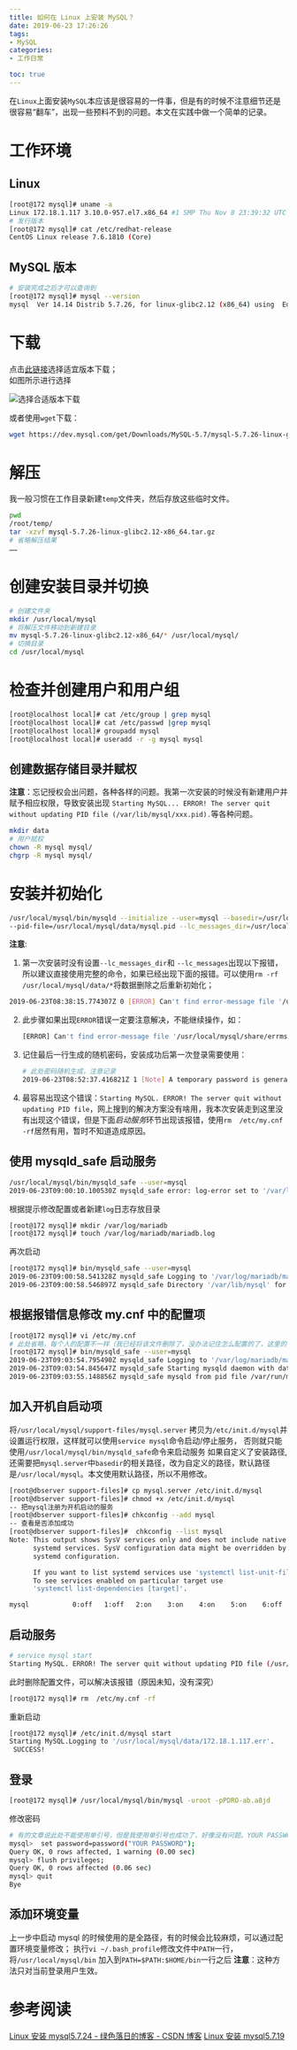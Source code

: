 ```yaml
---
title: 如何在 Linux 上安装 MySQL？
date: 2019-06-23 17:26:26
tags:
- MySQL
categories:
- 工作日常

toc: true
---
```

在`Linux`上面安装`MySQL`本应该是很容易的一件事，但是有的时候不注意细节还是很容易“翻车”，出现一些预料不到的问题。本文在实践中做一个简单的记录。

<!--more-->

# 工作环境
## Linux
```bash
[root@172 mysql]# uname -a
Linux 172.18.1.117 3.10.0-957.el7.x86_64 #1 SMP Thu Nov 8 23:39:32 UTC 2018 x86_64 x86_64 x86_64 GNU/Linux
# 发行版本
[root@172 mysql]# cat /etc/redhat-release
CentOS Linux release 7.6.1810 (Core) 
```
## MySQL 版本
```bash
# 安装完成之后才可以查询到
[root@172 mysql]# mysql --version
mysql  Ver 14.14 Distrib 5.7.26, for linux-glibc2.12 (x86_64) using  EditLine wrapper
```
# 下载
点击[此链接](https://dev.mysql.com/downloads/mysql/)选择适宜版本下载；  
如图所示进行选择

![选择合适版本下载](/images/download-mysql.png)

或者使用`wget`下载：
```bash
wget https://dev.mysql.com/get/Downloads/MySQL-5.7/mysql-5.7.26-linux-glibc2.12-x86_64.tar.gz
```

# 解压
我一般习惯在工作目录新建`temp`文件夹，然后存放这些临时文件。
```bash
pwd
/root/temp/
tar -xzvf mysql-5.7.26-linux-glibc2.12-x86_64.tar.gz
# 省略解压结果
……
```
# 创建安装目录并切换
```bash
# 创建文件夹
mkdir /usr/local/mysql
# 将解压文件移动到新建目录
mv mysql-5.7.26-linux-glibc2.12-x86_64/* /usr/local/mysql/
# 切换目录
cd /usr/local/mysql
```
# 检查并创建用户和用户组
```bash
[root@localhost local]# cat /etc/group | grep mysql
[root@localhost local]# cat /etc/passwd |grep mysql
[root@localhost local]# groupadd mysql
[root@localhost local]# useradd -r -g mysql mysql
```
## 创建数据存储目录并赋权
**注意**：忘记授权会出问题，各种各样的问题。我第一次安装的时候没有新建用户并赋予相应权限，导致安装出现
`Starting MySQL... ERROR! The server quit without updating PID file (/var/lib/mysql/xxx.pid).`等各种问题。
```bash
mkdir data
# 用户赋权
chown -R mysql mysql/
chgrp -R mysql mysql/
```
# 安装并初始化

```bash
/usr/local/mysql/bin/mysqld --initialize --user=mysql --basedir=/usr/local/mysql/ --datadir=/usr/local/mysql/data/   
--pid-file=/usr/local/mysql/data/mysql.pid --lc_messages_dir=/usr/local/mysql/share --lc_messages=en_US
```
**注意**:
1. 第一次安装时没有设置`--lc_messages_dir`和 `--lc_messages`出现以下报错，所以建议直接使用完整的命令，如果已经出现下面的报错。可以使用`rm -rf /usr/local/mysql/data/*`将数据删除之后重新初始化；
```bash
2019-06-23T08:38:15.774307Z 0 [ERROR] Can't find error-message file '/usr/local/mysql/share/errmsg.sys'. Check error-message file location and 'lc-messages-dir' configuration directive.
```
2. 此步骤如果出现`ERROR`错误一定要注意解决，不能继续操作，如：
    ```bash
    [ERROR] Can't find error-message file '/usr/local/mysql/share/errmsg.sys'. Check error-message file location and 'lc-messages-dir' configuration directive.
    ```
3. 记住最后一行生成的随机密码，安装成功后第一次登录需要使用：
    ```bash
    # 此处密码随机生成，注意记录
    2019-06-23T08:52:37.416821Z 1 [Note] A temporary password is generated for root@localhost: PDRO-ab.a8jd
    ```
4. 最容易出现这个错误：`Starting MySQL. ERROR! The server quit without updating PID file`，网上搜到的解决方案没有啥用，我本次安装走到这里没有出现这个错误，但是下面*启动服务*环节出现该报错，使用`rm  /etc/my.cnf -rf`居然有用，暂时不知道造成原因。
## 使用 mysqld_safe 启动服务
```bash
/usr/local/mysql/bin/mysqld_safe --user=mysql
2019-06-23T09:00:10.100530Z mysqld_safe error: log-error set to '/var/log/mariadb/mariadb.log', however file don't exists. Create writable for user 'mysql'.
```
根据提示修改配置或者新建`log`日志存放目录
```bash
[root@172 mysql]# mkdir /var/log/mariadb
[root@172 mysql]# touch /var/log/mariadb/mariadb.log
```
再次启动
```bash
[root@172 mysql]# bin/mysqld_safe --user=mysql
2019-06-23T09:00:58.541328Z mysqld_safe Logging to '/var/log/mariadb/mariadb.log'.
2019-06-23T09:00:58.546897Z mysqld_safe Directory '/var/lib/mysql' for UNIX socket file don't exists.
```
## 根据报错信息修改 my.cnf 中的配置项
```bash
[root@172 mysql]# vi /etc/my.cnf
# 此处省略，每个人的配置不一样（我已经将该文件删除了，没办法记住怎么配置的了，这里的错误信息很明确，根据错误修改到不报错即可）
[root@172 mysql]# bin/mysqld_safe --user=mysql
2019-06-23T09:03:54.795490Z mysqld_safe Logging to '/var/log/mariadb/mariadb.log'.
2019-06-23T09:03:54.845647Z mysqld_safe Starting mysqld daemon with databases from /usr/local/mysql/data
2019-06-23T09:03:55.148856Z mysqld_safe mysqld from pid file /var/run/mariadb/mariadb.pid ended
```
## 加入开机自启动项
将`/usr/local/mysql/support-files/mysql.server` 拷贝为`/etc/init.d/mysql`并设置运行权限，这样就可以使用`service mysql`命令启动/停止服务，
否则就只能使用`/usr/local/mysql/bin/mysqld_safe`命令来启动服务
如果自定义了安装路径,还需要把`mysql.server`中`basedir`的相关路径，改为自定义的路径，默认路径是`/usr/local/mysql`。本文使用默认路径，所以不用修改。
```bash
[root@dbserver support-files]# cp mysql.server /etc/init.d/mysql  
[root@dbserver support-files]# chmod +x /etc/init.d/mysql 
-- 把mysql注册为开机启动的服务
[root@dbserver support-files]# chkconfig --add mysql  
-- 查看是否添加成功
[root@dbserver support-files]#  chkconfig --list mysql  
Note: This output shows SysV services only and does not include native
      systemd services. SysV configuration data might be overridden by native
      systemd configuration.

      If you want to list systemd services use 'systemctl list-unit-files'.
      To see services enabled on particular target use
      'systemctl list-dependencies [target]'.

mysql          	0:off	1:off	2:on	3:on	4:on	5:on	6:off
```
## 启动服务
```bash
# service mysql start
Starting MySQL. ERROR! The server quit without updating PID file (/usr/local/mysql/data/172.18.1.117.pid).
```
此时删除配置文件，可以解决该报错（原因未知，没有深究）
```bash
[root@172 mysql]# rm  /etc/my.cnf -rf
```
重新启动
```bash
[root@172 mysql]# /etc/init.d/mysql start
Starting MySQL.Logging to '/usr/local/mysql/data/172.18.1.117.err'.
 SUCCESS! 
 ```
## 登录
```bash
[root@172 mysql]# /usr/local/mysql/bin/mysql -uroot -pPDRO-ab.a8jd
```
修改密码
```bash
# 有的文章说此处不能使用单引号，但是我使用单引号也成功了，好像没有问题。YOUR PASSWORD 为你自己设置的数据库的密码，这个要记住了，不然就要自己再去手动重置密码了！
mysql>  set password=password("YOUR PASSWORD");
Query OK, 0 rows affected, 1 warning (0.00 sec)
mysql> flush privileges;
Query OK, 0 rows affected (0.06 sec)
mysql> quit
Bye
```
## 添加环境变量
上一步中启动 mysql 的时候使用的是全路径，有的时候会比较麻烦，可以通过配置环境变量修改；
执行`vi ~/.bash_profile`修改文件中`PATH`一行，将`/usr/local/mysql/bin` 加入到`PATH=$PATH:$HOME/bin`一行之后
**注意**：这种方法只对当前登录用户生效。

# 参考阅读
[Linux 安装 mysql5.7.24 - 绿色落日的博客 - CSDN 博客](https://blog.csdn.net/qq_30000313/article/details/85333971)
[Linux 安装 mysql5.7.19](https://blog.csdn.net/zhou920786312/article/details/77750604)
